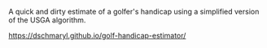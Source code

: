 A quick and dirty estimate of a golfer's handicap using a simplified version of the USGA algorithm.

 https://dschmaryl.github.io/golf-handicap-estimator/
